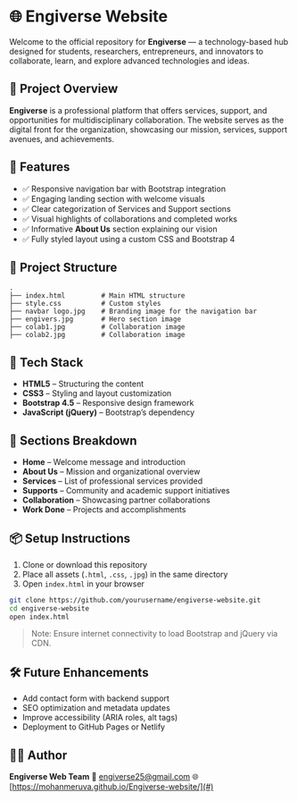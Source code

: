 # 🌐 Engiverse Website

Welcome to the official repository for **Engiverse** — a technology-based hub designed for students, researchers, entrepreneurs, and innovators to collaborate, learn, and explore advanced technologies and ideas.

## 📄 Project Overview

**Engiverse** is a professional platform that offers services, support, and opportunities for multidisciplinary collaboration. The website serves as the digital front for the organization, showcasing our mission, services, support avenues, and achievements.

## 🚀 Features

* ✅ Responsive navigation bar with Bootstrap integration
* ✅ Engaging landing section with welcome visuals
* ✅ Clear categorization of Services and Support sections
* ✅ Visual highlights of collaborations and completed works
* ✅ Informative **About Us** section explaining our vision
* ✅ Fully styled layout using a custom CSS and Bootstrap 4

## 📁 Project Structure

```
.
├── index.html         # Main HTML structure
├── style.css          # Custom styles
├── navbar logo.jpg    # Branding image for the navigation bar
├── engivers.jpg       # Hero section image
├── colab1.jpg         # Collaboration image
├── colab2.jpg         # Collaboration image
```

## 🎨 Tech Stack

* **HTML5** – Structuring the content
* **CSS3** – Styling and layout customization
* **Bootstrap 4.5** – Responsive design framework
* **JavaScript (jQuery)** – Bootstrap’s dependency

## 🧩 Sections Breakdown

* **Home** – Welcome message and introduction
* **About Us** – Mission and organizational overview
* **Services** – List of professional services provided
* **Supports** – Community and academic support initiatives
* **Collaboration** – Showcasing partner collaborations
* **Work Done** – Projects and accomplishments

## 📦 Setup Instructions

1. Clone or download this repository
2. Place all assets (`.html`, `.css`, `.jpg`) in the same directory
3. Open `index.html` in your browser

```bash
git clone https://github.com/yourusername/engiverse-website.git
cd engiverse-website
open index.html
```

> Note: Ensure internet connectivity to load Bootstrap and jQuery via CDN.

## 🛠️ Future Enhancements

* Add contact form with backend support
* SEO optimization and metadata updates
* Improve accessibility (ARIA roles, alt tags)
* Deployment to GitHub Pages or Netlify

## 👨‍💻 Author

**Engiverse Web Team**
📧 [engiverse25@gmail.com](mailto:engiverse25@gmail.com)
🌐 [https://mohanmeruva.github.io/Engiverse-website/](#)

